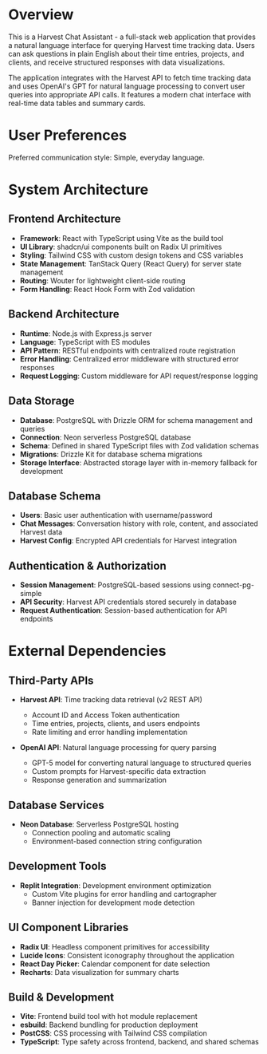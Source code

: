 # Overview

This is a Harvest Chat Assistant - a full-stack web application that provides a natural language interface for querying Harvest time tracking data. Users can ask questions in plain English about their time entries, projects, and clients, and receive structured responses with data visualizations.

The application integrates with the Harvest API to fetch time tracking data and uses OpenAI's GPT for natural language processing to convert user queries into appropriate API calls. It features a modern chat interface with real-time data tables and summary cards.

# User Preferences

Preferred communication style: Simple, everyday language.

# System Architecture

## Frontend Architecture
- **Framework**: React with TypeScript using Vite as the build tool
- **UI Library**: shadcn/ui components built on Radix UI primitives
- **Styling**: Tailwind CSS with custom design tokens and CSS variables
- **State Management**: TanStack Query (React Query) for server state management
- **Routing**: Wouter for lightweight client-side routing
- **Form Handling**: React Hook Form with Zod validation

## Backend Architecture
- **Runtime**: Node.js with Express.js server
- **Language**: TypeScript with ES modules
- **API Pattern**: RESTful endpoints with centralized route registration
- **Error Handling**: Centralized error middleware with structured error responses
- **Request Logging**: Custom middleware for API request/response logging

## Data Storage
- **Database**: PostgreSQL with Drizzle ORM for schema management and queries
- **Connection**: Neon serverless PostgreSQL database
- **Schema**: Defined in shared TypeScript files with Zod validation schemas
- **Migrations**: Drizzle Kit for database schema migrations
- **Storage Interface**: Abstracted storage layer with in-memory fallback for development

## Database Schema
- **Users**: Basic user authentication with username/password
- **Chat Messages**: Conversation history with role, content, and associated Harvest data
- **Harvest Config**: Encrypted API credentials for Harvest integration

## Authentication & Authorization
- **Session Management**: PostgreSQL-based sessions using connect-pg-simple
- **API Security**: Harvest API credentials stored securely in database
- **Request Authentication**: Session-based authentication for API endpoints

# External Dependencies

## Third-Party APIs
- **Harvest API**: Time tracking data retrieval (v2 REST API)
  - Account ID and Access Token authentication
  - Time entries, projects, clients, and users endpoints
  - Rate limiting and error handling implementation

- **OpenAI API**: Natural language processing for query parsing
  - GPT-5 model for converting natural language to structured queries
  - Custom prompts for Harvest-specific data extraction
  - Response generation and summarization

## Database Services
- **Neon Database**: Serverless PostgreSQL hosting
  - Connection pooling and automatic scaling
  - Environment-based connection string configuration

## Development Tools
- **Replit Integration**: Development environment optimization
  - Custom Vite plugins for error handling and cartographer
  - Banner injection for development mode detection

## UI Component Libraries
- **Radix UI**: Headless component primitives for accessibility
- **Lucide Icons**: Consistent iconography throughout the application
- **React Day Picker**: Calendar component for date selection
- **Recharts**: Data visualization for summary charts

## Build & Development
- **Vite**: Frontend build tool with hot module replacement
- **esbuild**: Backend bundling for production deployment
- **PostCSS**: CSS processing with Tailwind CSS compilation
- **TypeScript**: Type safety across frontend, backend, and shared schemas